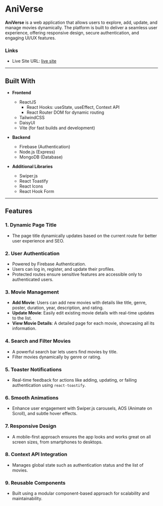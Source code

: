 # **AniVerse**

**AniVerse** is a web application that allows users to explore, add, update, and manage movies dynamically. The platform is built to deliver a seamless user experience, offering responsive design, secure authentication, and engaging UI/UX features.


### Links

- Live Site URL: [live site](https://movieauth-4d4c6.web.app/)

---

## **Built With**

- **Frontend**
  - ReactJS
    - React Hooks: useState, useEffect, Context API
    - React Router DOM for dynamic routing
  - TailwindCSS
  - DaisyUI
  - Vite (for fast builds and development)

- **Backend**
  - Firebase (Authentication)
  - Node.js (Express)
  - MongoDB (Database)

- **Additional Libraries**
  - Swiper.js
  - React Toastify
  - React Icons
  - React Hook Form

---

## **Features**

### **1. Dynamic Page Title**
- The page title dynamically updates based on the current route for better user experience and SEO.

### **2. User Authentication**
- Powered by Firebase Authentication.
- Users can log in, register, and update their profiles.
- Protected routes ensure sensitive features are accessible only to authenticated users.

### **3. Movie Management**
- **Add Movie**: Users can add new movies with details like title, genre, poster, duration, year, description, and rating.
- **Update Movie**: Easily edit existing movie details with real-time updates to the list.
- **View Movie Details**: A detailed page for each movie, showcasing all its information.

### **4. Search and Filter Movies**
- A powerful search bar lets users find movies by title.
- Filter movies dynamically by genre or rating.

### **5. Toaster Notifications**
- Real-time feedback for actions like adding, updating, or failing authentication using `react-toastify`.

### **6. Smooth Animations**
- Enhance user engagement with Swiper.js carousels, AOS (Animate on Scroll), and subtle hover effects.

### **7. Responsive Design**
- A mobile-first approach ensures the app looks and works great on all screen sizes, from smartphones to desktops.

### **8. Context API Integration**
- Manages global state such as authentication status and the list of movies.

### **9. Reusable Components**
- Built using a modular component-based approach for scalability and maintainability.

